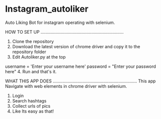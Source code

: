 # Instagram_autoliker
Auto Liking Bot for instagram operating with selenium.

HOW TO SET UP
...................................................................
1. Clone the repository
2. Download the latest version of chrome driver and copy it to the 
repository folder
3. Edit Autoliker.py at the top

username = 'Enter your username here'
password = "Enter your password here"
4. Run and that's it.


WHAT THIS APP DOES
....................................................................
This app Navigate with web elements in chrome driver with selenium.
1. Login
2. Search hashtags
3. Collect urls of pics
4. Like
Its easy as that!
